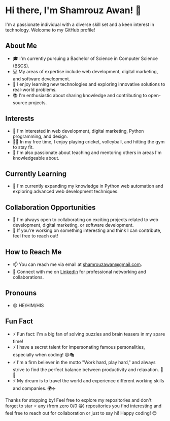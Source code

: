 # Hi there, I'm Shamrouz Awan! 👋

I'm a passionate individual with a diverse skill set and a keen interest in technology. Welcome to my GitHub profile!

## About Me

- 🎓 I'm currently pursuing a Bachelor of Science in Computer Science (BSCS).
- 💻 My areas of expertise include web development, digital marketing, and software development.
- 🌟 I enjoy learning new technologies and exploring innovative solutions to real-world problems.
- 📚 I'm enthusiastic about sharing knowledge and contributing to open-source projects.

## Interests

- 👀 I'm interested in web development, digital marketing, Python programming, and design.
- 🏃‍♂️ In my free time, I enjoy playing cricket, volleyball, and hitting the gym to stay fit.
- 📖 I'm also passionate about teaching and mentoring others in areas I'm knowledgeable about.

## Currently Learning

- 🌱 I'm currently expanding my knowledge in Python web automation and exploring advanced web development techniques.

## Collaboration Opportunities

- 💞️ I'm always open to collaborating on exciting projects related to web development, digital marketing, or software development.
- 🤝 If you're working on something interesting and think I can contribute, feel free to reach out!

## How to Reach Me

- 📫 You can reach me via email at shamrouzawan@gmail.com.
- 💼 Connect with me on [LinkedIn](https://www.linkedin.com/in/shamrouzawan) for professional networking and collaborations.

## Pronouns

- 😄 HE/HIM/HIS

## Fun Fact

- ⚡ Fun fact: I'm a big fan of solving puzzles and brain teasers in my spare time!
- ⚡ I have a secret talent for impersonating famous personalities, especially when coding! 😄🎭
- ⚡ I'm a firm believer in the motto "Work hard, play hard," and always strive to find the perfect balance between productivity and relaxation. 🕺💼
- ⚡ My dream is to travel the world and experience different working skills and companies. 🌍✈️

Thanks for stopping by! Feel free to explore my repositories and don't forget to star ⭐️ any (from zero 0/0 😁) repositories you find interesting and feel free to reach out for collaboration or just to say hi! Happy coding! 😊
